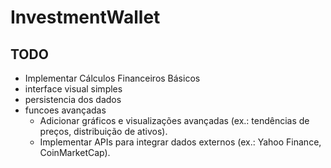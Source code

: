 # InvestmentWallet

## TODO
- Implementar Cálculos Financeiros Básicos
- interface visual simples
- persistencia dos dados
- funcoes avançadas
    - Adicionar gráficos e visualizações avançadas (ex.: tendências de preços, distribuição de ativos).
    - Implementar APIs para integrar dados externos (ex.: Yahoo Finance, CoinMarketCap).